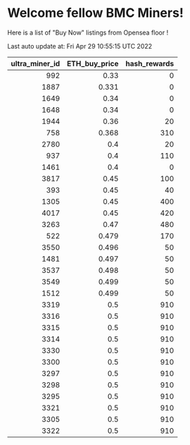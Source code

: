 # Welcome fellow BMC Miners!
Here is a list of "Buy Now" listings from Opensea floor !


Last auto update at: Fri Apr 29 10:55:15 UTC 2022


|   ultra_miner_id |   ETH_buy_price |   hash_rewards |
|-----------------:|----------------:|---------------:|
|              992 |           0.33  |              0 |
|             1887 |           0.331 |              0 |
|             1649 |           0.34  |              0 |
|             1648 |           0.34  |              0 |
|             1944 |           0.36  |             20 |
|              758 |           0.368 |            310 |
|             2780 |           0.4   |             20 |
|              937 |           0.4   |            110 |
|             1461 |           0.4   |              0 |
|             3817 |           0.45  |            100 |
|              393 |           0.45  |             40 |
|             1305 |           0.45  |            400 |
|             4017 |           0.45  |            420 |
|             3263 |           0.47  |            480 |
|              522 |           0.479 |            170 |
|             3550 |           0.496 |             50 |
|             1481 |           0.497 |             50 |
|             3537 |           0.498 |             50 |
|             3549 |           0.499 |             50 |
|             1512 |           0.499 |             50 |
|             3319 |           0.5   |            910 |
|             3316 |           0.5   |            910 |
|             3315 |           0.5   |            910 |
|             3314 |           0.5   |            910 |
|             3330 |           0.5   |            910 |
|             3300 |           0.5   |            910 |
|             3297 |           0.5   |            910 |
|             3298 |           0.5   |            910 |
|             3295 |           0.5   |            910 |
|             3321 |           0.5   |            910 |
|             3305 |           0.5   |            910 |
|             3322 |           0.5   |            910 |